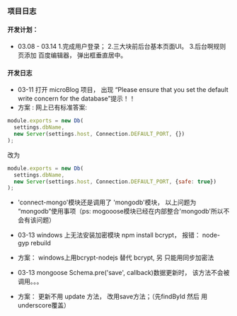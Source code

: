### 项目日志

#### 开发计划：
* 03.08 - 03.14 1.完成用户登录； 2.三大块前后台基本页面UI。 3.后台啊规则页添加 百度编辑器， 弹出框垂直居中。


#### 开发日志
* 03-11 打开 microBlog 项目， 出现 “Please ensure that you set the default write concern for the database”提示！！
* 方案 : 网上已有标准答案:
```javascript
module.exports = new Db(
  settings.dbName, 
  new Server(settings.host, Connection.DEFAULT_PORT, {})
);
```
改为
```javascript
module.exports = new Db(
  settings.dbName, 
  new Server(settings.host, Connection.DEFAULT_PORT, {safe: true})
);
```
* 'connect-mongo'模块还是调用了 'mongodb'模块， 以上问题为 “mongodb”使用事项（ps: mogooose模块已经在内部整合'mongodb'所以不会有该问题）

* 03-13 windows 上无法安装加密模块 npm install bcrypt， 报错： node-gyp rebuild
* 方案： windows上用bcrypt-nodejs 替代 bcrypt, 另 只能用同步加密法

* 03-13 mongoose Schema.pre('save', callback)数据更新时， 该方法不会被调用。。。
* 方案： 更新不用 update 方法， 改用save方法；（先findById 然后 用 underscore覆盖）